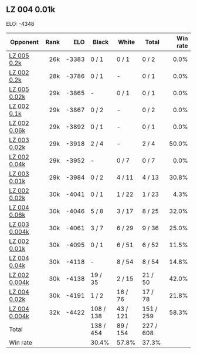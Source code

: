 ## LZ 004 0.01k ##

ELO: -4348

Opponent | Rank | ELO | Black | White | Total | Win rate
---------|-----:|----:|-------|-------|-------|-------:
[LZ 005 0.2k](LZ%20005%200.2k.md) | 26k | -3383 | 0 / 1 | 0 / 1 | 0 / 2 | 0.0%
[LZ 002 0.2k](LZ%20002%200.2k.md) | 28k | -3786 | 0 / 1 | - | 0 / 1 | 0.0%
[LZ 005 0.02k](LZ%20005%200.02k.md) | 29k | -3865 | - | 0 / 1 | 0 / 1 | 0.0%
[LZ 002 0.1k](LZ%20002%200.1k.md) | 29k | -3867 | 0 / 2 | - | 0 / 2 | 0.0%
[LZ 002 0.06k](LZ%20002%200.06k.md) | 29k | -3892 | 0 / 1 | - | 0 / 1 | 0.0%
[LZ 003 0.02k](LZ%20003%200.02k.md) | 29k | -3918 | 2 / 4 | - | 2 / 4 | 50.0%
[LZ 002 0.04k](LZ%20002%200.04k.md) | 29k | -3952 | - | 0 / 7 | 0 / 7 | 0.0%
[LZ 003 0.01k](LZ%20003%200.01k.md) | 29k | -3984 | 0 / 2 | 4 / 11 | 4 / 13 | 30.8%
[LZ 002 0.02k](LZ%20002%200.02k.md) | 30k | -4041 | 0 / 1 | 1 / 22 | 1 / 23 | 4.3%
[LZ 004 0.06k](LZ%20004%200.06k.md) | 30k | -4046 | 5 / 8 | 3 / 17 | 8 / 25 | 32.0%
[LZ 003 0.004k](LZ%20003%200.004k.md) | 30k | -4061 | 3 / 7 | 6 / 29 | 9 / 36 | 25.0%
[LZ 002 0.01k](LZ%20002%200.01k.md) | 30k | -4095 | 0 / 1 | 6 / 51 | 6 / 52 | 11.5%
[LZ 004 0.04k](LZ%20004%200.04k.md) | 30k | -4118 | - | 8 / 54 | 8 / 54 | 14.8%
[LZ 002 0.004k](LZ%20002%200.004k.md) | 30k | -4138 | 19 / 35 | 2 / 15 | 21 / 50 | 42.0%
[LZ 004 0.02k](LZ%20004%200.02k.md) | 30k | -4191 | 1 / 2 | 16 / 76 | 17 / 78 | 21.8%
[LZ 004 0.004k](LZ%20004%200.004k.md) | 32k | -4422 | 108 / 138 | 43 / 121 | 151 / 259 | 58.3%
Total | | | 138 / 454 | 89 / 154 | 227 / 608 | 
Win rate| | | 30.4% | 57.8% | 37.3% | 
